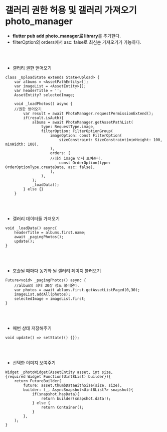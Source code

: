 # 갤러리 권한 허용 및 갤러리 가져오기 photo_manager

- **flutter pub add photo_manager로 library**를 추가한다.
- filterOption의 orders에서 asc: false로 최신순 가져오기가 가능하다. 

<br><br>

- 갤러리 권한 얻어오기
```
class _UploadState extends State<Upload> {
    var albums = <AssetPathEntity>[];
    var imageList = <AssetEntity>[];
    var headerTitle = '';
    AssetEntity? selectedImage;
    
    void _loadPhotos() async {
    //권한 얻어오기
        var result = await PhotoManager.requestPermissionExtend();
        if(result.isAuth){
            albums = await PhotoManager.getAssetPathList(
                type: RequestType.image,
                filterOption: FilterOptionGroup(
                    imageOption: const FilterOption(
                        sizeConstraint: SizeConstraint(minHeight: 100, minWidth: 100),
                    ),
                    orders: [
                    //최신 image 먼저 보여준다.
                        const OrderOption(type: OrderOptionType.createDate, asc: false),
                    ],
                ),
            );
            _loadData();
        } else {}
    }
```

<br><br>

- 갤러리 데이터들 가져오기
```
void _loadData() async{
    headerTitle = albums.first.name;
    await _pagingPhotos();
    update();
}
```

<br><br>

- 호출될 때마다 동기화 될 갤러리 페이지 불러오기
```
Future<void> _pagingPhotos() async {
    //album의 최대 30장 정도 불러온다.
    var photos = await ablums.first.getAssetListPaged(0,30);
    imageList.addAll(photos);
    selectedImage = imageList.first;
}
```

<br><br>

- 매번 상태 저장해주기
```
void update() => setState(() {});
```

<br><br>

- 선택한 이미지 보여주기
```
Widget _photoWidget(AssetEntity asset, int size,
{required Widget Function(Uint8List) builder}){
    return FutureBuilder(
        future: asset.thumbDataWithSize(size, size),
        builder: (_, AsyncSnapshot<Uint8List?> snapshot){
            if(snapshot.hasData){
                return builder(snapshot.data!);
            } else {
                return Container();
            }
        },
    );
}
```